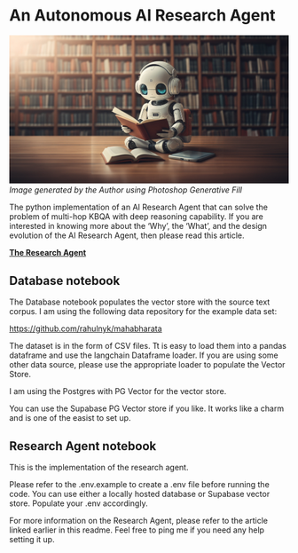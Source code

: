 # An Autonomous AI Research Agent

<p>
    <img src="assets/ResearchAgentBanner.jpg" alt="Research Agent Image">
    <em>Image generated by the Author using Photoshop Generative Fill</em>
</p>


The python implementation of an AI Research Agent that can solve the problem of multi-hop KBQA with deep reasoning capability. 
If you are interested in knowing more about the ‘Why’, the ‘What’, and the design evolution of the AI Research Agent, then please read this article. 

**[The Research Agent](https://medium.com/@rahul.nyk/the-research-agent-4ef8e6f1b741)**

## Database notebook
The Database notebook populates the vector store with the source text corpus. I am using the following data repository for the example data set:

https://github.com/rahulnyk/mahabharata

The dataset is in the form of CSV files. Tt is easy to load them into a pandas dataframe and use the langchain Dataframe loader. If you are using some other data source, please use the appropriate loader to populate the Vector Store. 

I am using the Postgres with PG Vector for the vector store. 

You can use the Supabase PG Vector store if you like. It works like a charm and is one of the easist to set up. 

## Research Agent notebook
This is the implementation of the research agent. 

Please refer to the .env.example to create a .env file before running the code. You can use either a locally hosted database or Supabase vector store. Populate your .env accordingly. 

For more information on the Research Agent, please refer to the article linked earlier in this readme. Feel free to ping me if you need any help setting it up. 
